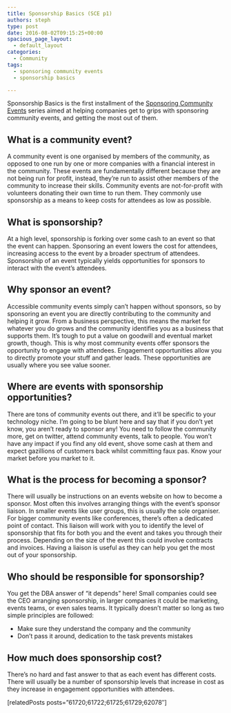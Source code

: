 ```yaml
---
title: Sponsorship Basics (SCE p1)
authors: steph
type: post
date: 2016-08-02T09:15:25+00:00
spacious_page_layout:
  - default_layout
categories:
  - Community
tags:
  - sponsoring community events
  - sponsorship basics

---
```

Sponsorship Basics is the first installment of the [Sponsoring Community Events][1] series aimed at helping companies get to grips with sponsoring community events, and getting the most out of them.

## What is a community event?

A community event is one organised by members of the community, as opposed to one run by one or more companies with a financial interest in the community. These events are fundamentally different because they are not being run for profit, instead, they&#8217;re run to assist other members of the community to increase their skills. Community events are not-for-profit with volunteers donating their own time to run them. They commonly use sponsorship as a means to keep costs for attendees as low as possible.

## What is sponsorship?

At a high level, sponsorship is forking over some cash to an event so that the event can happen. Sponsoring an event lowers the cost for attendees, increasing access to the event by a broader spectrum of attendees. Sponsorship of an event typically yields opportunities for sponsors to interact with the event&#8217;s attendees.

## Why sponsor an event?

Accessible community events simply can&#8217;t happen without sponsors, so by sponsoring an event you are directly contributing to the community and helping it grow. From a business perspective, this means the market for whatever you do grows and the community identifies you as a business that supports them. It&#8217;s tough to put a value on goodwill and eventual market growth, though. This is why most community events offer sponsors the opportunity to engage with attendees. Engagement opportunities allow you to directly promote your stuff and gather leads. These opportunities are usually where you see value sooner.

## Where are events with sponsorship opportunities?

There are tons of community events out there, and it&#8217;ll be specific to your technology niche. I&#8217;m going to be blunt here and say that if you don&#8217;t yet know, you aren&#8217;t ready to sponsor any! You need to follow the community more, get on twitter, attend community events, talk to people. You won&#8217;t have any impact if you find any old event, shove some cash at them and expect gazillions of customers back whilst committing faux pas. Know your market before you market to it.

## What is the process for becoming a sponsor?

There will usually be instructions on an events website on how to become a sponsor. Most often this involves arranging things with the event&#8217;s sponsor liaison. In smaller events like user groups, this is usually the sole organiser. For bigger community events like conferences, there&#8217;s often a dedicated point of contact. This liaison will work with you to identify the level of sponsorship that fits for both you and the event and takes you through their process. Depending on the size of the event this could involve contracts and invoices. Having a liaison is useful as they can help you get the most out of your sponsorship.

## Who should be responsible for sponsorship?

You get the DBA answer of &#8220;it depends&#8221; here! Small companies could see the CEO arranging sponsorship, in larger companies it could be marketing, events teams, or even sales teams. It typically doesn&#8217;t matter so long as two simple principles are followed:

  * Make sure they understand the company and the community
  * Don&#8217;t pass it around, dedication to the task prevents mistakes

## How much does sponsorship cost?

There&#8217;s no hard and fast answer to that as each event has different costs. There will usually be a number of sponsorship levels that increase in cost as they increase in engagement opportunities with attendees.
  
[relatedPosts posts=&#8221;61720;61722;61725;61729;62078&#8243;]

 [1]: https://itsalocke.com/sponsoring-community-events/